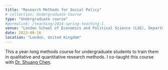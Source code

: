 ```yaml
---
title: "Research Methods for Social Policy"
# collection: Undergraduate Course
type: "Undergraduate course"
#permalink: /teaching/2014-spring-teaching-1
venue: "London School of Economics and Political Science (LSE), Department of Social Policy"
date: 2023-09-16
location: "London, United Kingdom"
---
```

This a year-long methods course for undergraduate students to train them in qualitative and quantitative research methods. I co-taught this course with [Dr. Shuang Chen](https://www.lse.ac.uk/social-policy/people/academic-staff/dr-shuang-chen).
